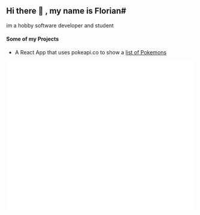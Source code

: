 ## Hi there 👋 , my name is **Florian**#
im a hobby software developer and student

#### Some of my Projects
- A React App that uses pokeapi.co to show a [list of Pokemons](https://github.com/MineLPPhynix/pokemon-list-react)

<div align="center">
  <img src="MarsBoardingPass.svg" width="800" height="400">
</div>
